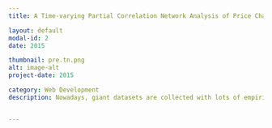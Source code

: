 ```yaml
---
title: A Time-varying Partial Correlation Network Analysis of Price Change in Intraday Stock Market

layout: default
modal-id: 2
date: 2015

thumbnail: pre.tn.png
alt: image-alt
project-date: 2015

category: Web Development
description: Nowadays, giant datasets are collected with lots of empirical information about the functioning of almost every field of study, at a cost much lower than a few decades ago, for instance biotechnology(McBride 2012), medical science(Groves 2013), and in particular business and economics study(Einav and Levin 2013). One can be interested in the existing linkages between the different elements that included in a collection of the dataset. And that is the reason why Network Analysis has emerged in recent years. Network Analysis is used to help interpret the hidden interconnections between different elements in large dataset. With the application of proper statistical tools, analysts can not only get the statistical results about the data, but also plot the interconnections of large multivariate time series system in a graphical representation that eases the interpretation of the real market observation. That is to say, Network Analysis allow us to construct graphs representing the reality behind those complex empirical datasets.


---
```

